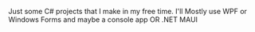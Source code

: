 Just some C# projects that I make in my free time.
I'll Mostly use WPF or Windows Forms and maybe a console app OR .NET MAUI
